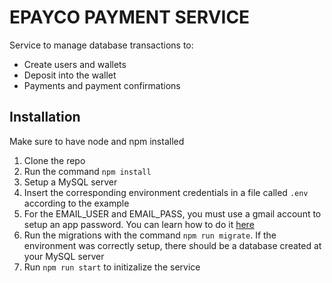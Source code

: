 # EPAYCO PAYMENT SERVICE

Service to manage database transactions to:

- Create users and wallets
- Deposit into the wallet
- Payments and payment confirmations

## Installation

Make sure to have node and npm installed

1. Clone the repo
2. Run the command `npm install`
3. Setup a MySQL server
4. Insert the corresponding environment credentials in a file called `.env` according to the example
5. For the EMAIL_USER and EMAIL_PASS, you must use a gmail account to setup an app password. You can learn how to do it [here](https://support.google.com/mail/answer/185833)
6. Run the migrations with the command `npm run migrate`. If the environment was correctly setup, there should be a database created at your MySQL server
7. Run `npm run start` to initizalize the service
